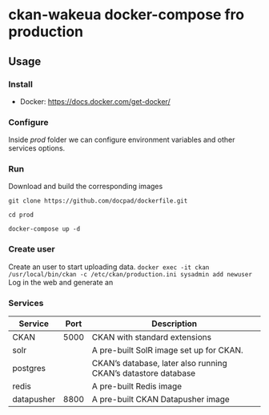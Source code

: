 # ckan-wakeua docker-compose fro production

## Usage

### Install 
- Docker: https://docs.docker.com/get-docker/

### Configure
Inside *prod* folder we can configure environment variables and other services options.

### Run
Download and build the corresponding images
```
git clone https://github.com/docpad/dockerfile.git

cd prod

docker-compose up -d
```

### Create user
Create an user to start uploading data.
```docker exec -it ckan /usr/local/bin/ckan -c /etc/ckan/production.ini sysadmin add newuser```
Log in the web and generate an 
### Services

| Service    | Port | Description                                                   |
|------------|------|---------------------------------------------------------------|
| CKAN       | 5000 | CKAN with standard extensions                                 |
| solr       |      | A pre-built SolR image set up for CKAN.                       |
| postgres   |      | CKAN’s database, later also running CKAN’s datastore database |
| redis      |      | A pre-built Redis image                                       |
| datapusher | 8800 | A pre-built CKAN Datapusher image                             |

